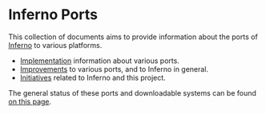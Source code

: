 # Inferno Ports

This collection of documents aims to provide information about the ports of
[Inferno](https://inferno-os.org) to various platforms.

* [Implementation](implementation.md) information about various ports.
* [Improvements](improvements.md) to various ports, and to Inferno in general.
* [Initiatives](initiatives.md) related to Inferno and this project.

The general status of these ports and downloadable systems can be found 
[on this page](https://dboddie.github.io/inferno-ports/index.html).